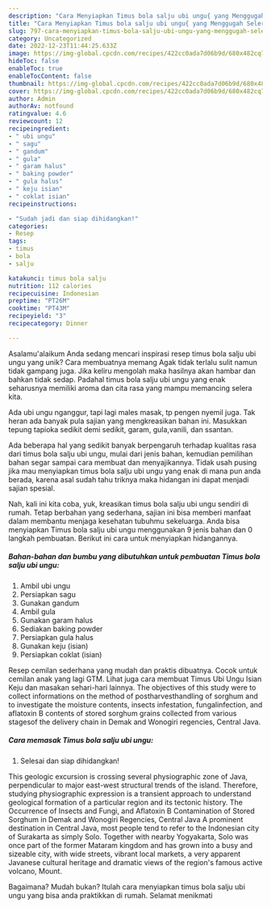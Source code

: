 ```yaml
---
description: "Cara Menyiapkan Timus bola salju ubi ungu{ yang Menggugah Selera"
title: "Cara Menyiapkan Timus bola salju ubi ungu{ yang Menggugah Selera"
slug: 797-cara-menyiapkan-timus-bola-salju-ubi-ungu-yang-menggugah-selera
category: Uncategorized
date: 2022-12-23T11:44:25.633Z
image: https://img-global.cpcdn.com/recipes/422cc0ada7d06b9d/680x482cq70/timus-bola-salju-ubi-ungu-foto-resep-utama.jpg
hideToc: false
enableToc: true
enableTocContent: false
thumbnail: https://img-global.cpcdn.com/recipes/422cc0ada7d06b9d/680x482cq70/timus-bola-salju-ubi-ungu-foto-resep-utama.jpg
cover: https://img-global.cpcdn.com/recipes/422cc0ada7d06b9d/680x482cq70/timus-bola-salju-ubi-ungu-foto-resep-utama.jpg
author: Admin
authorAv: notfound
ratingvalue: 4.6
reviewcount: 12
recipeingredient:
- " ubi ungu"
- " sagu"
- " gandum"
- " gula"
- " garam halus"
- " baking powder"
- " gula halus"
- " keju isian"
- " coklat isian"
recipeinstructions:

- "Sudah jadi dan siap dihidangkan!"
categories:
- Resep
tags:
- timus
- bola
- salju

katakunci: timus bola salju 
nutrition: 112 calories
recipecuisine: Indonesian
preptime: "PT26M"
cooktime: "PT43M"
recipeyield: "3"
recipecategory: Dinner

---
```



Asalamu'alaikum Anda sedang mencari inspirasi resep timus bola salju ubi ungu yang unik? Cara membuatnya memang Agak tidak terlalu sulit namun tidak gampang juga. Jika keliru mengolah maka hasilnya akan hambar dan bahkan tidak sedap. Padahal timus bola salju ubi ungu yang enak seharusnya memiliki aroma dan cita rasa yang mampu memancing selera kita.


Ada ubi ungu nganggur, tapi lagi males masak, tp pengen nyemil juga. Tak heran ada banyak pula sajian yang mengkreasikan bahan ini. Masukkan tepung tapioka sedikit demi sedikit, garam, gula,vanili, dan ssantan.

Ada beberapa hal yang sedikit banyak berpengaruh terhadap kualitas rasa dari timus bola salju ubi ungu, mulai dari jenis bahan, kemudian pemilihan bahan segar sampai cara membuat dan menyajikannya. Tidak usah pusing jika mau menyiapkan timus bola salju ubi ungu yang enak di mana pun anda berada, karena asal sudah tahu triknya maka hidangan ini dapat menjadi sajian spesial.


Nah, kali ini kita coba, yuk, kreasikan timus bola salju ubi ungu sendiri di rumah. Tetap berbahan yang sederhana, sajian ini bisa memberi manfaat dalam membantu menjaga kesehatan tubuhmu sekeluarga. Anda bisa menyiapkan Timus bola salju ubi ungu menggunakan 9 jenis bahan dan 0 langkah pembuatan. Berikut ini cara untuk menyiapkan hidangannya.

<!--inarticleads1-->

##### Bahan-bahan dan bumbu yang dibutuhkan untuk pembuatan Timus bola salju ubi ungu:

1. Ambil  ubi ungu
1. Persiapkan  sagu
1. Gunakan  gandum
1. Ambil  gula
1. Gunakan  garam halus
1. Sediakan  baking powder
1. Persiapkan  gula halus
1. Gunakan  keju (isian)
1. Persiapkan  coklat (isian)


Resep cemilan sederhana yang mudah dan praktis dibuatnya. Cocok untuk cemilan anak yang lagi GTM. Lihat juga cara membuat Timus Ubi Ungu Isian Keju dan masakan sehari-hari lainnya. The objectives of this study were to collect informations on the method of postharvesthandling of sorghum and to investigate the moisture contents, insects infestation, fungalinfection, and aflatoxin B contents of stored sorghum grains collected from various stagesof the delivery chain in Demak and Wonogiri regencies, Central Java. 

<!--inarticleads2-->

##### Cara memasak Timus bola salju ubi ungu:


1. Selesai dan siap dihidangkan!

This geologic excursion is crossing several physiographic zone of Java, perpendicular to major east-west structural trends of the island. Therefore, studying physiographic expression is a transient approach to understand geological formation of a particular region and its tectonic history. The Occurrence of Insects and Fungi, and Aflatoxin B Contamination of Stored Sorghum in Demak and Wonogiri Regencies, Central Java A prominent destination in Central Java, most people tend to refer to the Indonesian city of Surakarta as simply Solo. Together with nearby Yogyakarta, Solo was once part of the former Mataram kingdom and has grown into a busy and sizeable city, with wide streets, vibrant local markets, a very apparent Javanese cultural heritage and dramatic views of the region&#39;s famous active volcano, Mount. 

Bagaimana? Mudah bukan? Itulah cara menyiapkan timus bola salju ubi ungu yang bisa anda praktikkan di rumah. Selamat menikmati
